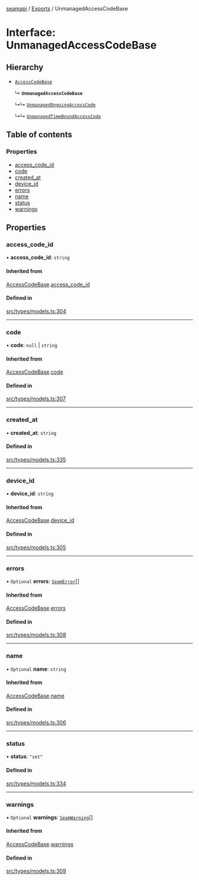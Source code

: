 [seamapi](../README.md) / [Exports](../modules.md) / UnmanagedAccessCodeBase

# Interface: UnmanagedAccessCodeBase

## Hierarchy

- [`AccessCodeBase`](AccessCodeBase.md)

  ↳ **`UnmanagedAccessCodeBase`**

  ↳↳ [`UnmanagedOngoingAccessCode`](UnmanagedOngoingAccessCode.md)

  ↳↳ [`UnmanagedTimeBoundAccessCode`](UnmanagedTimeBoundAccessCode.md)

## Table of contents

### Properties

- [access\_code\_id](UnmanagedAccessCodeBase.md#access_code_id)
- [code](UnmanagedAccessCodeBase.md#code)
- [created\_at](UnmanagedAccessCodeBase.md#created_at)
- [device\_id](UnmanagedAccessCodeBase.md#device_id)
- [errors](UnmanagedAccessCodeBase.md#errors)
- [name](UnmanagedAccessCodeBase.md#name)
- [status](UnmanagedAccessCodeBase.md#status)
- [warnings](UnmanagedAccessCodeBase.md#warnings)

## Properties

### access\_code\_id

• **access\_code\_id**: `string`

#### Inherited from

[AccessCodeBase](AccessCodeBase.md).[access_code_id](AccessCodeBase.md#access_code_id)

#### Defined in

[src/types/models.ts:304](https://github.com/seamapi/javascript/blob/main/src/types/models.ts#L304)

___

### code

• **code**: ``null`` \| `string`

#### Inherited from

[AccessCodeBase](AccessCodeBase.md).[code](AccessCodeBase.md#code)

#### Defined in

[src/types/models.ts:307](https://github.com/seamapi/javascript/blob/main/src/types/models.ts#L307)

___

### created\_at

• **created\_at**: `string`

#### Defined in

[src/types/models.ts:335](https://github.com/seamapi/javascript/blob/main/src/types/models.ts#L335)

___

### device\_id

• **device\_id**: `string`

#### Inherited from

[AccessCodeBase](AccessCodeBase.md).[device_id](AccessCodeBase.md#device_id)

#### Defined in

[src/types/models.ts:305](https://github.com/seamapi/javascript/blob/main/src/types/models.ts#L305)

___

### errors

• `Optional` **errors**: [`SeamError`](SeamError.md)[]

#### Inherited from

[AccessCodeBase](AccessCodeBase.md).[errors](AccessCodeBase.md#errors)

#### Defined in

[src/types/models.ts:308](https://github.com/seamapi/javascript/blob/main/src/types/models.ts#L308)

___

### name

• `Optional` **name**: `string`

#### Inherited from

[AccessCodeBase](AccessCodeBase.md).[name](AccessCodeBase.md#name)

#### Defined in

[src/types/models.ts:306](https://github.com/seamapi/javascript/blob/main/src/types/models.ts#L306)

___

### status

• **status**: ``"set"``

#### Defined in

[src/types/models.ts:334](https://github.com/seamapi/javascript/blob/main/src/types/models.ts#L334)

___

### warnings

• `Optional` **warnings**: [`SeamWarning`](SeamWarning.md)[]

#### Inherited from

[AccessCodeBase](AccessCodeBase.md).[warnings](AccessCodeBase.md#warnings)

#### Defined in

[src/types/models.ts:309](https://github.com/seamapi/javascript/blob/main/src/types/models.ts#L309)
